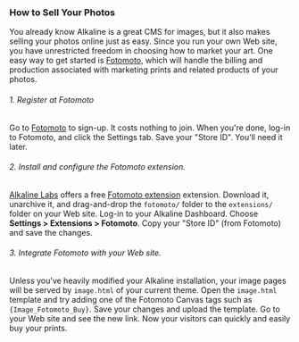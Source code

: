 ### How to Sell Your Photos

You already know Alkaline is a great CMS for images, but it also makes selling your photos online just as easy. Since you run your own Web site, you have unrestricted freedom in choosing how to market your art. One easy way to get started is [Fotomoto](http://www.fotomoto.com/), which will handle the billing and production associated with marketing prints and related products of your photos.

###### 1. Register at Fotomoto

Go to [Fotomoto](http://www.fotomoto.com/) to sign-up. It costs nothing to join. When you're done, log-in to Fotomoto, and click the Settings tab. Save your "Store ID". You'll need it later.

###### 2. Install and configure the Fotomoto extension.

[Alkaline Labs](http://www.alkalinelabs.com/) offers a free [Fotomoto extension](http://alkalineapp.com/users/threads/fotomoto.10/) extension. Download it, unarchive it, and drag-and-drop the `fotomoto/` folder to the `extensions/` folder on your Web site. Log-in to your Alkaline Dashboard. Choose **Settings > Extensions > Fotomoto**. Copy your "Store ID" (from Fotomoto) and save the changes.

###### 3. Integrate Fotomoto with your Web site.

Unless you've heavily modified your Alkaline installation, your image pages will be served by `image.html` of your current theme. Open the `image.html` template and try adding one of the Fotomoto Canvas tags such as `{Image_Fotomoto_Buy}`. Save your changes and upload the template. Go to your Web site and see the new link. Now your visitors can quickly and easily buy your prints.